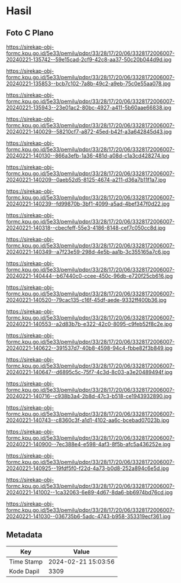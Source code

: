 # Hasil

## Foto C Plano

https://sirekap-obj-formc.kpu.go.id/5e33/pemilu/pdpr/33/28/17/20/06/3328172006007-20240221-135742--59e15cad-2cf9-42c8-aa37-50c20b044d9d.jpg

https://sirekap-obj-formc.kpu.go.id/5e33/pemilu/pdpr/33/28/17/20/06/3328172006007-20240221-135853--bcb7c102-7a8b-49c2-a9eb-75c0e55aa078.jpg

https://sirekap-obj-formc.kpu.go.id/5e33/pemilu/pdpr/33/28/17/20/06/3328172006007-20240221-135943--23e01ac2-80bc-4927-a411-5b60aae66838.jpg

https://sirekap-obj-formc.kpu.go.id/5e33/pemilu/pdpr/33/28/17/20/06/3328172006007-20240221-140029--58210cf7-a872-45ed-b42f-a3a642845d43.jpg

https://sirekap-obj-formc.kpu.go.id/5e33/pemilu/pdpr/33/28/17/20/06/3328172006007-20240221-140130--866a3efb-1a36-481d-a08d-c1a3cd428274.jpg

https://sirekap-obj-formc.kpu.go.id/5e33/pemilu/pdpr/33/28/17/20/06/3328172006007-20240221-140209--0aeb52d5-8125-4674-a211-d36a7b11f1a7.jpg

https://sirekap-obj-formc.kpu.go.id/5e33/pemilu/pdpr/33/28/17/20/06/3328172006007-20240221-140239--fd99870b-3bf1-4099-a5ad-4bef347f0d22.jpg

https://sirekap-obj-formc.kpu.go.id/5e33/pemilu/pdpr/33/28/17/20/06/3328172006007-20240221-140318--cbecfeff-55e3-4186-8148-cef7c050cc8d.jpg

https://sirekap-obj-formc.kpu.go.id/5e33/pemilu/pdpr/33/28/17/20/06/3328172006007-20240221-140349--a7f23e59-298d-4e5b-aa1b-3c355165a7c6.jpg

https://sirekap-obj-formc.kpu.go.id/5e33/pemilu/pdpr/33/28/17/20/06/3328172006007-20240221-140444--b67440c0-ccee-450c-96db-e720f25cb616.jpg

https://sirekap-obj-formc.kpu.go.id/5e33/pemilu/pdpr/33/28/17/20/06/3328172006007-20240221-140520--79cac135-c16f-45df-aede-9332ff400b36.jpg

https://sirekap-obj-formc.kpu.go.id/5e33/pemilu/pdpr/33/28/17/20/06/3328172006007-20240221-140553--a2d83b7b-e322-42c0-8095-c9feb52f8c2e.jpg

https://sirekap-obj-formc.kpu.go.id/5e33/pemilu/pdpr/33/28/17/20/06/3328172006007-20240221-140622--391537d7-40b8-4598-94c4-fbbe82f3b849.jpg

https://sirekap-obj-formc.kpu.go.id/5e33/pemilu/pdpr/33/28/17/20/06/3328172006007-20240221-140647--d6895c5c-75f7-4c3d-8c03-a3e20489494f.jpg

https://sirekap-obj-formc.kpu.go.id/5e33/pemilu/pdpr/33/28/17/20/06/3328172006007-20240221-140716--c938b3a4-2b8d-47c3-b518-ce1943932890.jpg

https://sirekap-obj-formc.kpu.go.id/5e33/pemilu/pdpr/33/28/17/20/06/3328172006007-20240221-140743--c8360c3f-a1d1-4102-aa6c-bcebad07023b.jpg

https://sirekap-obj-formc.kpu.go.id/5e33/pemilu/pdpr/33/28/17/20/06/3328172006007-20240221-140900--7ec388e4-e598-4af3-8f5b-afc5a436252e.jpg

https://sirekap-obj-formc.kpu.go.id/5e33/pemilu/pdpr/33/28/17/20/06/3328172006007-20240221-140925--19fdf5f0-f22d-4a73-b0d8-252a894c6e5d.jpg

https://sirekap-obj-formc.kpu.go.id/5e33/pemilu/pdpr/33/28/17/20/06/3328172006007-20240221-141002--1ca32063-6e89-4d67-8da6-bb6974bd76cd.jpg

https://sirekap-obj-formc.kpu.go.id/5e33/pemilu/pdpr/33/28/17/20/06/3328172006007-20240221-141030--036735b6-5adc-4743-b958-353319ecf361.jpg


## Metadata

| Key        | Value               |
| ---------- | ------------------- |
| Time Stamp | 2024-02-21 15:03:56 |
| Kode Dapil | 3309                |



